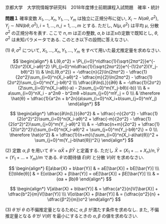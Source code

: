 京都大学　大学院情報学研究科　2018年度博士前期課程入試問題　確率・統計

**問題１** 確率変数 $X_1,...,X_n, Y_1,...,Y_m$ は独立に正規分布に従い, $X_i \sim N(aθ, σ^2), Y_j \sim N N(bθ, σ^2), i = 1,...,n, j = 1,...,m$ とする. ただし, $N(μ, σ^2)$ は平均 $μ$, 分散 $σ^2$ の正規分布を表す. ここで $n,m$ は正の整数, $a,b$ は正sの定数で既知とし, $θ,σ^2$ は未知パラメータである. このとき以下の設問に答えなさい.

(1) $θ,σ^2$ について, $X_1,...,X_n, Y_1,...,Y_m$ をすべて用いた最尤推定量を求めなさい.

$$
    \begin{align*}
        & L(θ,σ^2) = \Pi_{i=0}^n\dfrac{1}{\sqrt{2πσ^2}}e^{-(1/2σ^2)(X_i-aθ)^2} \Pi_{j=0}^m\dfrac{1}{\sqrt{2πσ^2}}e^{-(1/2σ^2)(Y_j-bθ)^2} \\\
        & \ln{L(θ,σ^2)} = -\dfrac{n}{2}\ln(2πσ^2) - \dfrac{1}{2σ^2}\sum_{i=0}^n(X_i-aθ)^2 - \dfrac{m}{2}\ln(2πσ^2) - \dfrac{1}{2σ^2}\sum_{j=0}^m(Y_j-bθ)^2 \\\
        \dfrac{∂\ln{L}}{∂θ} & = -\dfrac{1}{2σ^2}(2\sum_{i=0}^n(X_i-aθ)(-a) - 2\sum_{j=0}^m(Y_j-bθ)(-b)) \\\
        & = a\sum_{i=0}^nX_i - a^2nθ - b^2mθ +b\sum_{j=0}^mY_j = 0 \\\
        & \therefore \hat{θ} = \dfrac{1}{a^2n + b^2n}(a\sum_{i=0}^nX_i+b\sum_{j=0}^mY_j)
    \end{align*}
$$

$$
    \begin{align*}
        \dfrac{∂\ln{L}}{∂σ^2} & = \dfrac{-n}{2σ^2} - \dfrac{1}{2(σ^2)^2}\sum_{i=0}^n(X_i-aθ)^2 + \dfrac{-m}{2σ^2} - \dfrac{1}{2(σ^2)^2}\sum_{j=0}^m(Y_j-aθ)^2 \\\
        & =  -\dfrac{n+m}{2σ^2} + \dfrac{1}{2(σ^2)^2}\{\sum_{i=0}^n(X_i-aθ)^2 + \sum_{j=0}^m(Y_j-bθ)^2\} = 0 \\\
        \therefore \hat{σ^2} & = \dfrac{1}{n+m}\{\sum_{i=0}^n(X_i-a\hat{θ})^2 + \sum_{j=0}^m(Y_j-b\hat{θ})^2\}
    \end{align*}
$$

(2) 定数 $α, β$ を用いて $\tilde{θ} = α\bar{X} + β\bar{Y}$ と定義する. ただし $\bar{X} = (X_1+...+X_n)/n, \bar{Y} = (Y_1+...+Y_m)/m$ である. $\tilde{θ}$ の期待値 $E(\tilde{θ})$ と分散 $V(\tilde{θ})$ を求めなさい.

$$
    \begin{align*}
        E[a\bar{X} + b\bar{Y}] & = aE[\bar{X}] + bE[\bar{Y}] \\\
        E[\tilde{θ}] & = E[α\bar{X} + β\bar{Y}] = αE[\bar{X}] + βE[\bar{Y}] \\\ 
        & = (αa + βb)θ
    \end{align*}
$$

$$
    \begin{align*}
        V[a\bar{X} + b\bar{Y}] & = \dfrac{a^2}{n}V[\bar{X}] + \dfrac{b^2}{m}V[\bar{Y}] \\\
        V[α\bar{X} + β\bar{Y}] & = (\dfrac{α^2}{n} + \dfrac{β^2}{m})σ^2
    \end{align*}
$$

(3) $\tilde{θ}$ が $θ$ の不偏推定量となるために $α, β$ が満たす条件を求めなし. また, 不偏推定量となる $\tilde{θ}$ が $V(\tilde{θ})$ を最小にするときの $α, β$ の値を求めなさい.

